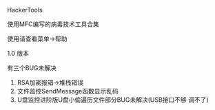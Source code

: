 HackerTools

使用MFC编写的病毒技术工具合集

使用请查看菜单->帮助

1.0 版本

有三个BUG未解决

1. RSA加密报错->堆栈错误
2. 文件监控SendMessage函数显示乱码
3. U盘监控进阶版U盘小偷遍历文件部分BUG未解决(USB接口不够 调不了)
